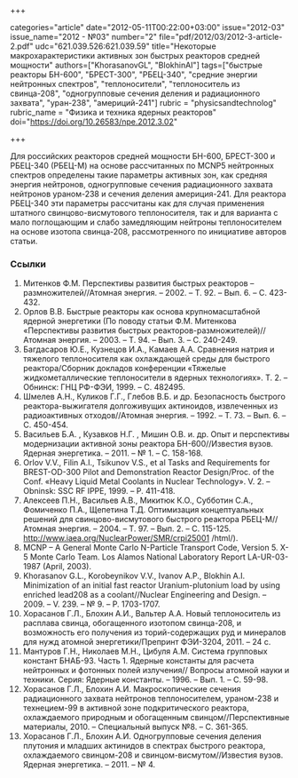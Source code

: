 +++

categories="article"
date="2012-05-11T00:22:00+03:00"
issue="2012-03"
issue_name="2012 - №03"
number="2"
file="pdf/2012/03/2012-3-article-2.pdf"
udc="621.039.526:621.039.59"
title="Некоторые макрохарактеристики активных зон быстрых реакторов средней мощности"
authors=["KhorasanovGL", "BlokhinAI"]
tags=["быстрые реакторы БН-600", "БРЕСТ-300", "РБЕЦ-340", "средние энергии нейтронных спектров", "теплоносители", "теплоноситель из свинца-208", "одногрупповые сечения деления и радиационного захвата", "уран-238", "америций-241"]
rubric = "physicsandtechnolog"
rubric_name = "Физика и техника ядерных реакторов"
doi="https://doi.org/10.26583/npe.2012.3.02"

+++

Для российских реакторов средней мощности БН-600, БРЕСТ-300 и РБЕЦ-340 (РБЕЦ-М) на основе рассчитанных по MCNP5 нейтронных спектров определены такие параметры активных зон, как средняя энергия нейтронов, одногрупповые сечения радиационного захвата нейтронов ураном-238 и сечения деления америция-241. Для реактора РБЕЦ-340 эти параметры рассчитаны как для случая применения штатного свинцово-висмутового теплоносителя, так и для варианта с мало поглощающим и слабо замедляющим нейтроны теплоносителем на основе изотопа свинца-208, рассмотренного по инициативе авторов статьи.

### Ссылки

1. Митенков Ф.М. Перспективы развития быстрых реакторов – размножителей//Атомная энергия. – 2002. – Т. 92. – Вып. 6. – С. 423-432.
2. Орлов В.В. Быстрые реакторы как основа крупномасштабной ядерной энергетики (По поводу статьи Ф.М. Митенкова «Перспективы развития быстрых реакторов-размножителей)//Атомная энергия. – 2003. – Т. 94. – Вып. 3. – С. 240-249.
3. Багдасаров Ю.Е., Кузнецов И.А., Камаев А.А. Сравнения натрия и тяжелого теплоносителя как охлаждающей среды для быстрого реактора/Сборник докладов конференции «Тяжелые жидкометаллические теплоносители в ядерных технологиях». Т. 2. – Обнинск: ГНЦ РФ-ФЭИ, 1999. – С. 482495.
4. Шмелев А.Н., Куликов Г.Г., Глебов В.Б. и др. Безопасность быстрого реактора-выжигателя долгоживущих актиноидов, извлеченных из радиоактивных отходов//Атомная энергия. – 1992. – Т. 73. – Вып. 6. – С. 450-454.
5. Васильев Б.А. , Кузавков Н.Г. , Мишин О.В. и. др. Опыт и перспективы модернизации активной зоны реактора БН-600//Известия вузов. Ядерная энергетика. – 2011. – № 1. – С. 158-168.
6. Orlov V.V., Filin A.I., Tsikunov V.S., et al Tasks and Requirements for BREST-OD-300 Pilot and Demonstration Reactor Design/Proc. of the Conf. «Heavy Liquid Metal Coolants in Nuclear Technology». V. 2. – Obninsk: SSC RF IPPE, 1999. – P. 411-418.
7. Алексеев П.Н., Васильев А.В., Микитюк К.О., Субботин С.А., Фомиченко П.А., Щепетина Т.Д. Оптимизация концептуальных решений для свинцово-висмутового быстрого реактора РБЕЦ-М//Атомная энергия. – 2004. – Т. 97. – Вып. 2. – С. 115-125. http://www.iaea.org/NuclearPower/SMR/crpi25001 /html/).
8. MCNP – A General Monte Carlo N-Particle Transport Code, Version 5. X-5 Monte Carlo Team. Los Alamos National Laboratory Report LA-UR-03-1987 (April, 2003).
9. Khorasanov G.L., Korobeynikov V.V., Ivanov A.P., Blokhin A.I. Minimization of an initial fast reactor Uranium-plutonium load by using enriched lead208 as a coolant//Nuclear Engineering and Design. – 2009. – V. 239. – № 9. – Р. 1703-1707.
10. Хорасанов Г.Л., Блохин А.И., Вальтер А.А. Новый теплоноситель из расплава свинца, обогащенного изотопом свинца-208, и возможность его получения из торий-содержащих руд и минералов для нужд атомной энергетики/Препринт ФЭИ-3204, 2011. – 24 с.
11. Мантуров Г.Н., Николаев М.Н., Цибуля А.М. Система групповых констант БНАБ-93. Часть 1. Ядерные константы для расчета нейтронных и фотонных полей излучения// Вопросы атомной науки и техники. Серия: Ядерные константы. – 1996. – Вып. 1. – С. 59-98.
12. Хорасанов Г.Л., Блохин А.И. Макроскопические сечения радиационного захвата нейтронов теплоносителем, ураном-238 и технецием-99 в активной зоне подкритического реактора, охлаждаемого природным и обогащенным свинцом//Перспективные материалы, 2010. – Специальный выпуск №8. – С. 361-365.
13. Хорасанов Г.Л., Блохин А.И. Одногрупповые сечения деления плутония и младших актинидов в спектрах быстрого реактора, охлаждаемого свинцом-208 и свинцом-висмутом//Известия вузов. Ядерная энергетика. – 2011. – № 4.
